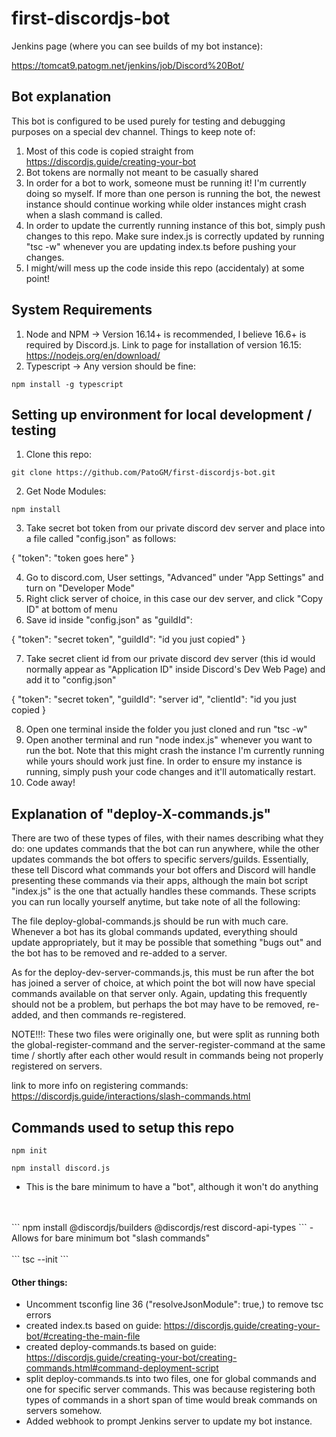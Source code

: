 # first-discordjs-bot

Jenkins page (where you can see builds of my bot instance):

https://tomcat9.patogm.net/jenkins/job/Discord%20Bot/

## Bot explanation

This bot is configured to be used purely for testing and debugging purposes on a special dev channel. Things to keep note of:

1. Most of this code is copied straight from https://discordjs.guide/creating-your-bot
2. Bot tokens are normally not meant to be casually shared
3. In order for a bot to work, someone must be running it! I'm currently doing so myself. If more than one person is running the bot, the newest instance should continue working while older instances might crash when a slash command is called.
4. In order to update the currently running instance of this bot, simply push changes to this repo. Make sure index.js is correctly updated by running "tsc -w" whenever you are updating index.ts before pushing your changes.
5. I might/will mess up the code inside this repo (accidentaly) at some point!

## System Requirements

1. Node and NPM -> Version 16.14+ is recommended, I believe 16.6+ is required by Discord.js. Link to page for installation of version 16.15:
https://nodejs.org/en/download/
2. Typescript -> Any version should be fine:
```
npm install -g typescript
```

## Setting up environment for local development / testing

1. Clone this repo:
```
git clone https://github.com/PatoGM/first-discordjs-bot.git
```
2. Get Node Modules:
```
npm install
```
3. Take secret bot token from our private discord dev server and place into a file called "config.json" as follows:

{
	"token": "token goes here"
}

4. Go to discord.com, User settings, "Advanced" under "App Settings" and turn on "Developer Mode"
5. Right click server of choice, in this case our dev server, and click "Copy ID" at bottom of menu
6. Save id inside "config.json" as "guildId":

{
	"token": "secret token",
    "guildId": "id you just copied"
}

7. Take secret client id from our private discord dev server (this id would normally appear as "Application ID" inside Discord's Dev Web Page) and add it to "config.json"

{
	"token": "secret token",
    "guildId": "server id",
    "clientId": "id you just copied
}

8. Open one terminal inside the folder you just cloned and run "tsc -w"
9. Open another terminal and run "node index.js" whenever you want to run the bot. Note that this might crash the instance I'm currently running while yours should work just fine. In order to ensure my instance is running, simply push your code changes and it'll automatically restart.
10. Code away!

## Explanation of "deploy-X-commands.js"

There are two of these types of files, with their names describing what they do: one updates commands that the bot can run anywhere, while the other updates commands the bot offers to specific servers/guilds. Essentially, these tell Discord what commands your bot offers and Discord will handle presenting these commands via their apps, although the main bot script "index.js" is the one that actually handles these commands. These scripts you can run locally yourself anytime, but take note of all the following:

The file deploy-global-commands.js should be run with much care. Whenever a bot has its global commands updated, everything should update appropriately, but it may be possible that something "bugs out" and the bot has to be removed and re-added to a server.

As for the deploy-dev-server-commands.js, this must be run after the bot has joined a server of choice, at which point the bot will now have special commands available on that server only. Again, updating this frequently should not be a problem, but perhaps the bot may have to be removed, re-added, and then commands re-registered.

NOTE!!!: These two files were originally one, but were split as running both the global-register-command and the server-register-command at the same time / shortly after each other would result in commands being not properly registered on servers.

link to more info on registering commands: https://discordjs.guide/interactions/slash-commands.html

## Commands used to setup this repo
```
npm init
```
```
npm install discord.js
```
- This is the bare minimum to have a "bot", although it won't do anything
<br/>
<br/>
```
npm install @discordjs/builders @discordjs/rest discord-api-types
```
- Allows for bare minimum bot "slash commands"
<br/>
<br/>
```
tsc --init
```

#### Other things:
- Uncomment tsconfig line 36 ("resolveJsonModule": true,) to remove tsc errors
- created index.ts based on guide: https://discordjs.guide/creating-your-bot/#creating-the-main-file
- created deploy-commands.ts based on guide: https://discordjs.guide/creating-your-bot/creating-commands.html#command-deployment-script
- split deploy-commands.ts into two files, one for global commands and one for specific server commands. This was because registering both types of commands in a short span of time would break commands on servers somehow.
- Added webhook to prompt Jenkins server to update my bot instance.